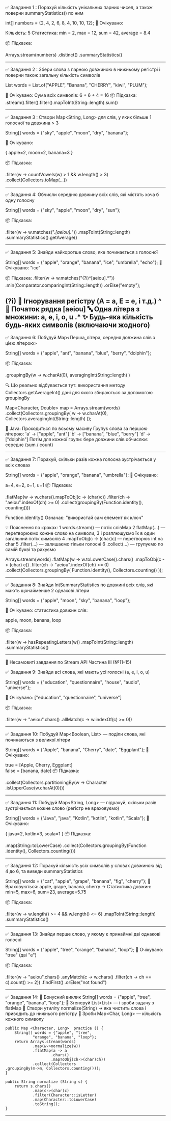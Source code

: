 ✅ Завдання 1 : Порахуй кількість 
унікальних парних чисел, 
а також поверни summaryStatistics() по ним

int[] numbers = {2, 4, 2, 6, 8, 4, 10, 10, 12};
🧪 Очікувано:

Кількість: 5
Статистика: min = 2, max = 12, sum = 42,
average = 8.4

📦 Підказка:

Arrays.stream(numbers)
.distinct()
.summaryStatistics()

---------------------------------------------------

✅ Завдання 2 : Збери слова з парною довжиною
в нижньому регістрі і поверни також загальну 
кількість символів

List<String> words = List.of("APPLE", 
"Banana", "CHERRY", "kiwi", "PLUM");

🧪 Очікувано:
Сума всіх символів: 6 + 6 + 4 = 16
📦 Підказка:
.stream().filter().filter().mapToInt(String::length).sum()

---------------------------------------------------

✅ Завдання 3 : Створи Map<String, Long> для слів,
у яких більше 1 голосної та довжина > 3

String[] words = {"sky", "apple", 
"moon", "dry", "banana"};

🧪 Очікувано:

{
apple=2,
moon=2,
banana=3
}

📦 Підказка:

.filter(w -> countVowels(w) > 1 && w.length() > 3)
.collect(Collectors.toMap(...))

---------------------------------------------------

✅ Завдання 4: Обчисли середню довжину всіх слів, 
які містять хоча б одну голосну

String[] words = {"sky", "apple", "moon", 
"dry", "sun"};

📦 Підказка:

.filter(w -> w.matches(".*[aeiou].*"))
.mapToInt(String::length)
.summaryStatistics().getAverage()

--------------------------------------------------

✅ Завдання 5: Знайди найкоротше слово,
яке починається з голосної

String[] words = {"apple", "orange", "banana",
"ice", "umbrella", "echo"};
🧪 Очікувано: "ice"

📦 Підказка:
.filter(w -> w.matches("(?i)^[aeiou].*"))
.min(Comparator.comparingInt(String::length))
.orElse("empty");

(?i)	🔧 Ігнорування регістру 
(A = a, E = e, і т.д.)
^	📍 Початок рядка
[aeiou]	🔤 Одна літера з множини: a, e, i, o, u
.*	✨ Будь-яка кількість будь-яких символів 
(включаючи жодного)
-------------------------------------------------

✅ Завдання 6: Побудуй Map<Перша_літера, 
середня довжина слів з цією літерою>

String[] words = {"apple", "ant",
"banana", "blue", "berry", "dolphin"};

📦 Підказка:

.groupingBy(w -> w.charAt(0),
averagingInt(String::length)
)


🔍 Що реально відбувається тут: 
використання методу Collectors.getAverageInt() 
дані для якого збираються за допомогою groupingBy 

Map<Character, Double> map = Arrays.stream(words)
.collect(Collectors.groupingBy(
w -> w.charAt(0),
Collectors.averagingInt(String::length)
));

🔸 Java:
Проходиться по всьому масиву
Групує слова за першою літерою:
'a' → ["apple", "ant"]
'b' → ["banana", "blue", "berry"]
'd' → ["dolphin"]
Потім для кожної групи:
бере довжини слів
обчислює середнє (sum / count)

--------------------------------------------------

✅ Завдання 7: Порахуй, скільки разів кожна голосна 
зустрічається у всіх словах

String[] words = {"apple", "orange",
"banana", "umbrella"};
🧪 Очікувано:

a=4, e=2, o=1, u=1
📦 Підказка:

.flatMap(w -> w.chars().mapToObj(c -> (char)c))
.filter(ch -> "aeiou".indexOf(ch) >= 0)
.collect(groupingBy(Function.identity(), counting()))

Function.identity() Означає: 
"використай сам елемент як ключ"

💡 Пояснення по кроках:
1 words.stream() — потік слівMap
2 flatMap(...) — перетворюємо кожне слово на символи,
3 і розплющуємо їх в один загальний потік символів
4 .mapToObj(c -> (char)c) — перетворює int на char
5 .filter(...) — залишаємо тільки голосні
6 .collect(...) — групуємо по самій букві та рахуємо

Arrays.stream(words)
.flatMap(w -> w.toLowerCase().chars()
.mapToObj(c -> (char) c))
.filter(ch -> "aeiou".indexOf(ch) >= 0)
.collect(Collectors.groupingBy(
Function.identity(),
Collectors.counting()
));

----------------------------------------------------

✅ Завдання 8: Знайди IntSummaryStatistics
по довжині всіх слів, які мають щонайменше 
2 однакові літери

String[] words = {"apple", "moon", 
"sky", "banana", "loop"};

🧪 Очікувано: статистика довжин слів: 

apple, moon, banana, loop

📦 Підказка:

.filter(w -> hasRepeatingLetters(w))
.mapToInt(String::length)
.summaryStatistics()

----------------------------------------------------

🚀 Несамовиті завдання по Stream API
Частина III (№11–15)

✅ Завдання 9: Знайди всі слова,
які мають усі голосні (a, e, i, o, u)

String[] words = {"education", "questionnaire", 
"house", "audio", "universe"};

🧪 Очікувано: ["education", 
"questionnaire", "universe"]

📦 Підказка:

.filter(w -> "aeiou".chars()
.allMatch(c -> w.indexOf(c) >= 0))
          
----------------------------------------------------

✅ Завдання 10: Побудуй Map<Boolean, 
List<String>> — поділи слова, 
які починаються з великої літери

String[] words = {"Apple", "banana",
"Cherry", "date", "Eggplant"};
🧪 Очікувано:

true  = [Apple, Cherry, Eggplant]  
false = [banana, date]
📦 Підказка:

.collect(Collectors.partitioningBy(w -> Character
.isUpperCase(w.charAt(0))))

---------------------------------------------------

✅ Завдання 11: Побудуй Map<String, Long>
— підрахуй, скільки разів зустрічається
кожне слово (регістр не враховуємо)

String[] words = {"Java", "java", 
"Kotlin", "kotlin", "kotlin", "Scala"};
🧪 Очікувано:

{
java=2,
kotlin=3,
scala=1
}
📦 Підказка:

.map(String::toLowerCase)
.collect(Collectors.groupingBy(Function
.identity(), Collectors.counting()))

----------------------------------------------

✅ Завдання 12: Порахуй кількість усіх
символів у словах довжиною від 4 до 6,
та виведи summaryStatistics

String[] words = {"cat", "apple", 
"grape", "banana", "fig", "cherry"};
🧪 Враховуються: 
apple, grape, banana, cherry
→ Статистика довжин: min=5, max=6,
sum=23, average=5.75

📦 Підказка:

.filter(w -> w.length() >= 4 &&
w.length() <= 6)
.mapToInt(String::length)
.summaryStatistics()

--------------------------------------------------

✅ Завдання 13: Знайди перше слово,
у якому є принаймні дві однакові голосні

String[] words = {"apple", "tree", 
"orange", "banana", "loop"};
🧪 Очікувано: "tree" (дві "e")

📦 Підказка:

.filter(w -> "aeiou".chars()
.anyMatch(c -> w.chars()
.filter(ch -> ch == c).count() >= 2))
.findFirst()
.orElse("not found")

-----------------------------------------------

✅ Завдання 14: 🧠 Бонусний виклик
String[] words = {"apple", "tree", 
"orange", "banana", "loop"};
🔹 Згенеруй List<List<Integer>> 
— і зроби задачу з flatMap
🔹 Створи утиліту normalize(String) →
яка чистить слова і приводить до
нижнього регістру
🔹 Зроби Map<Char, Long> — 
кількість кожного символу

    public Map <Character, Long>  practice () {
        String[] words = {"apple", "tree",
                "orange", "banana", "loop"};
        return Arrays.stream(words)
                .map(w->normalize(w))
                .flatMap(a -> a
                        .chars()
                        .mapToObj(ch->(char)ch))
                .collect(Collectors
    .groupingBy(m->m, Collectors.counting()));
    }
    
    public String normalize (String s) {
        return s.chars()
                .map(c->(char)c)
                .filter(Character::isLetter)
                .map(Character::toLowerCase)
                .toString();
    }


--------------------------------------------------

